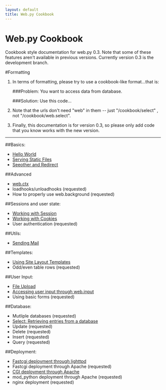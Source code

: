 ```yaml
---
layout: default
title: Web.py Cookbook
---
```


# Web.py Cookbook

Cookbook style documentation for web.py 0.3. Note that some of these features aren't available in previous versions.  Currently version 0.3 is the development branch.

#Formatting

1. In terms of formatting, please try to use a cookbook-like format...that is:
    
    ###Problem: You want to access data from database.
     
    ###Solution: Use this code...

1. Note that the urls don't need "web" in them -- just "/cookbook/select" , not "/cookbook/web.select".  

1. Finally, this documentation is for version 0.3, so please only add code that you know works with the new version.

-------------------------------------------------

##Basics:
* [Hello World](/cookbook/helloworld)
* [Serving Static Files](/cookbook/staticfiles)
* [Seeother and Redirect](/cookbook/redirect+seeother)

##Advanced
* [web.ctx](/cookbook/ctx)
* loadhooks/unloadhooks (requested)
* How to properly use web.background (requested)

##Sessions and user state:
* [Working with Session](/cookbook/sessions)
* [Working with Cookies](/cookbook/cookies)
* User authentication (requested)

##Utils:
* [Sending Mail](/cookbook/sendmail)

##Templates:
* [Using Site Layout Templates](/cookbook/layout_template)
* Odd/even table rows (requested)

##User Input:
* [File Upload](/cookbook/fileupload)
* [Accessing user input through web.input](/cookbook/input)
* Using basic forms (requested)

##Database:
* Mutliple databases (requested)
* [Select: Retrieving entries from a database](/cookbook/select)
* Update (requested)
* Delete (requested)
* Insert (requested)
* Query (requested)

##Deployment:
* [Fastcgi deployment through lighttpd](/cookbook/fastcgi-lighttpd)
* Fastcgi deployment through Apache (requested)
* [CGI deployment through Apache](/cookbook/cgi-apache)
* mod_python deployment through Apache (requested)
* nginx deployment (requested)


